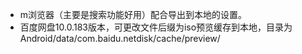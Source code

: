 - m浏览器（主要是搜索功能好用）配合导出到本地的设置。
- 百度网盘10.0.183版本，可更改文件后缀为iso预览缓存到本地，目录为Android/data/com.baidu.netdisk/cache/preview/

